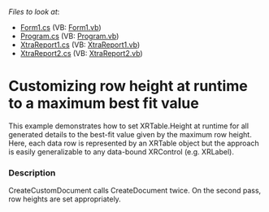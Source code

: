 <!-- default file list -->
*Files to look at*:

* [Form1.cs](./CS/dx_sample/Form1.cs) (VB: [Form1.vb](./VB/dx_sample/Form1.vb))
* [Program.cs](./CS/dx_sample/Program.cs) (VB: [Program.vb](./VB/dx_sample/Program.vb))
* [XtraReport1.cs](./CS/dx_sample/XtraReport1.cs) (VB: [XtraReport1.vb](./VB/dx_sample/XtraReport1.vb))
* [XtraReport2.cs](./CS/dx_sample/XtraReport2.cs) (VB: [XtraReport2.vb](./VB/dx_sample/XtraReport2.vb))
<!-- default file list end -->
# Customizing row height at runtime to a maximum best fit value


<p>This example demonstrates how to set XRTable.Height at runtime for all generated details to the best-fit value given by the maximum row height. Here, each data row is represented by an XRTable object but the approach is easily generalizable to any data-bound XRControl (e.g. XRLabel).</p>


<h3>Description</h3>

<p>CreateCustomDocument calls CreateDocument twice. On the second pass, row heights are set appropriately.</p>

<br/>


